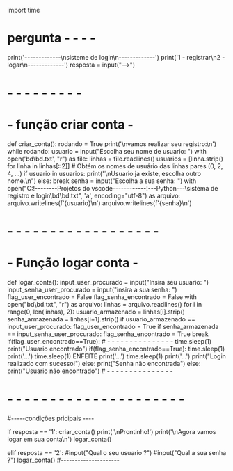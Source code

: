 import time

# pergunta - - - -

print('-------------\nsisteme de login\n-------------')
print('1 - registrar\n2 - logar\n-------------')
resposta = input("-->")
# - - - - - - - - - 

# - função criar conta - 

def criar_conta():
    rodando = True
    print('\nvamos realizar seu registro:\n')
    while rodando:
        usuario = input("Escolha seu nome de usuario: ")
        with open('bd\\bd.txt', "r") as file:
            linhas = file.readlines()
        usuarios = [linha.strip() for linha in linhas[::2]]  # Obtém os nomes de usuário das linhas pares (0, 2, 4, ...)
        if usuario in usuarios:
            print("\nUsuario ja existe, escolha outro nome.\n")
        else:
            break
    senha = input("Escolha a sua senha: ")
    with open("C:\!--------Projetos do vscode------------\!---Python---\sistema de registro e login\\bd\\bd.txt", 'a', encoding="utf-8") as arquivo:
        arquivo.writelines(f'{usuario}\n')
        arquivo.writelines(f'{senha}\n')
# - - - - - - - - - - - - - - - - - -

# - Função logar conta -
def logar_conta():
    input_user_procurado = input("Insira seu usuario: ")
    input_senha_user_procurado = input("insira a sua senha: ")
    flag_user_encontrado = False
    flag_senha_encontrado = False
    with open("bd\\bd.txt", "r") as arquivo:
        linhas = arquivo.readlines()
        for i in range(0, len(linhas), 2):
            usuario_armazenado = linhas[i].strip()
            senha_armazenada = linhas[i+1].strip()
            if usuario_armazenado == input_user_procurado:
                flag_user_encontrado = True
                if senha_armazenada == input_senha_user_procurado: 
                    flag_senha_encontrado = True
                break
    if(flag_user_encontrado==True):                            # - - - - - - - - - - - - - - - 
        time.sleep(1)
        print("Usuario encontrado")
        if(flag_senha_encontrado==True):
            time.sleep(1)
            print('...')
            time.sleep(1)                                                 ENFEITE
            print('...')
            time.sleep(1)
            print('...')
            print("Login realizado com sucesso!")
        else:
            print("Senha não encontrada")
    else:
        print("Usuario não encontrado")                        # - - - - - - - - - - - - - - - 
# - - - - - - - - - - - - - - - - - - - - -     
    
#-----condições pricipais ----

if resposta == '1':
    criar_conta()
    print('\nProntinho!')
    print('\nAgora vamos logar em sua conta\n')
    logar_conta()

elif resposta == '2':
    #input("Qual o seu usuario ?")
    #input("Qual a sua senha ?")
    logar_conta()
#---------------------
